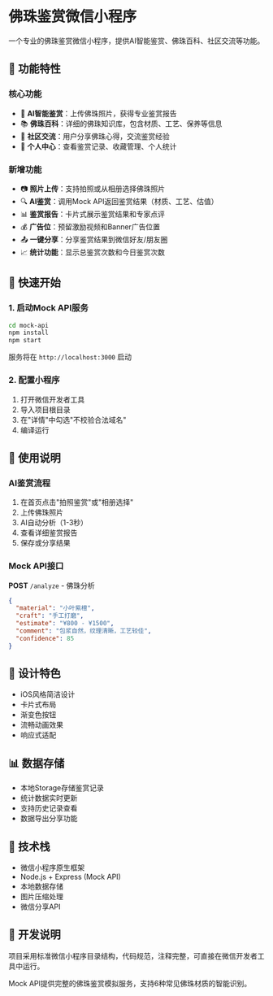 # 佛珠鉴赏微信小程序

一个专业的佛珠鉴赏微信小程序，提供AI智能鉴赏、佛珠百科、社区交流等功能。

## 🌟 功能特性

### 核心功能
- 🤖 **AI智能鉴赏**：上传佛珠照片，获得专业鉴赏报告
- 📚 **佛珠百科**：详细的佛珠知识库，包含材质、工艺、保养等信息
- 👥 **社区交流**：用户分享佛珠心得，交流鉴赏经验
- 👤 **个人中心**：查看鉴赏记录、收藏管理、个人统计

### 新增功能
- 📷 **照片上传**：支持拍照或从相册选择佛珠照片
- 🔍 **AI鉴赏**：调用Mock API返回鉴赏结果（材质、工艺、估值）
- 📊 **鉴赏报告**：卡片式展示鉴赏结果和专家点评
- 💰 **广告位**：预留激励视频和Banner广告位置
- 📤 **一键分享**：分享鉴赏结果到微信好友/朋友圈
- 📈 **统计功能**：显示总鉴赏次数和今日鉴赏次数

## 🚀 快速开始

### 1. 启动Mock API服务

```bash
cd mock-api
npm install
npm start
```

服务将在 `http://localhost:3000` 启动

### 2. 配置小程序

1. 打开微信开发者工具
2. 导入项目根目录
3. 在"详情"中勾选"不校验合法域名"
4. 编译运行

## 📱 使用说明

### AI鉴赏流程
1. 在首页点击"拍照鉴赏"或"相册选择"
2. 上传佛珠照片
3. AI自动分析（1-3秒）
4. 查看详细鉴赏报告
5. 保存或分享结果

### Mock API接口

**POST** `/analyze` - 佛珠分析
```json
{
  "material": "小叶紫檀",
  "craft": "手工打磨", 
  "estimate": "¥800 - ¥1500",
  "comment": "包浆自然，纹理清晰，工艺较佳",
  "confidence": 85
}
```

## 🎨 设计特色

- iOS风格简洁设计
- 卡片式布局
- 渐变色按钮
- 流畅动画效果
- 响应式适配

## 📊 数据存储

- 本地Storage存储鉴赏记录
- 统计数据实时更新
- 支持历史记录查看
- 数据导出分享功能

## 🔧 技术栈

- 微信小程序原生框架
- Node.js + Express (Mock API)
- 本地数据存储
- 图片压缩处理
- 微信分享API

## 📝 开发说明

项目采用标准微信小程序目录结构，代码规范，注释完整，可直接在微信开发者工具中运行。

Mock API提供完整的佛珠鉴赏模拟服务，支持6种常见佛珠材质的智能识别。